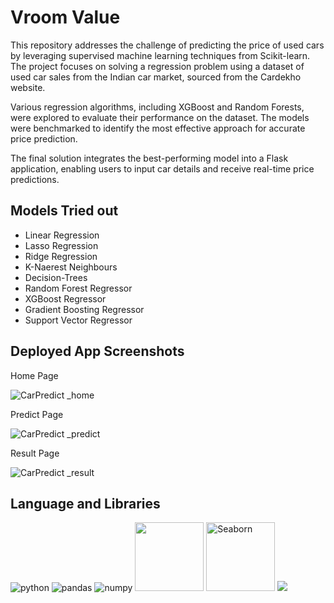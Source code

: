 # Vroom Value

This repository addresses the challenge of predicting the price of used cars by leveraging supervised machine learning techniques from Scikit-learn. The project focuses on solving a regression problem using a dataset of used car sales from the Indian car market, sourced from the Cardekho website.

Various regression algorithms, including XGBoost and Random Forests, were explored to evaluate their performance on the dataset. The models were benchmarked to identify the most effective approach for accurate price prediction.

The final solution integrates the best-performing model into a Flask application, enabling users to input car details and receive real-time price predictions.

## Models Tried out

- Linear Regression
- Lasso Regression
- Ridge Regression
- K-Naerest Neighbours
- Decision-Trees
- Random Forest Regressor
- XGBoost Regressor
- Gradient Boosting Regressor
- Support Vector Regressor

## Deployed App Screenshots

Home Page

![CarPredict _home](https://github.com/user-attachments/assets/2b43f12c-c7c3-46c6-a4fa-57c794a838c2)

Predict Page

![CarPredict _predict](https://github.com/user-attachments/assets/241444d8-bcef-416a-b6a2-f1efd44d8bc7)


Result Page

![CarPredict _result](https://github.com/user-attachments/assets/c090cfa6-34d7-4dfc-82d5-9fa0af23e29d)

## Language and Libraries

<p>
<a><img src="https://img.shields.io/badge/Python-FFD43B?style=for-the-badge&logo=python&logoColor=darkgreen" alt="python"/></a>
<a><img src="https://img.shields.io/badge/Pandas-2C2D72?style=for-the-badge&logo=pandas&logoColor=white" alt="pandas"/></a>
<a><img src="https://img.shields.io/badge/Numpy-777BB4?style=for-the-badge&logo=numpy&logoColor=white" alt="numpy"/></a>
 <a><img src="https://matplotlib.org/_static/logo2_compressed.svg"width="110"/></a>
<a><img src="https://seaborn.pydata.org/_static/logo-wide-lightbg.svg" alt="Seaborn"width="110"/></a>
<a><img src="https://img.shields.io/badge/flask-%23000.svg?style=for-the-badge&logo=flask&logoColor=white"></a>
</p>
